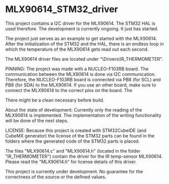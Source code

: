 # MLX90614_STM32_driver
This project contains a I2C driver for the MLX90614. The STM32 HAL is used therefore. The development is currently ongoing. It just has started.

The project just serves as an example to get started with the MLX90614. After the initialization of the STM32 and the HAL, there is an endless loop in which the temperature of the MLX90614 gets read out each second.

The MLX90614 driver files are located under “\Drivers\IR_THERMOMETER”.

PINNING:
The project was made with a NUCLEO-F103RB board. The communication between the MLX90614 is done via I2C communication. Therefore, the NUCLEO-F103RB board is connected via PB8 (for SCL) and PB9 (for SDA) to the MLX90614.
If you use an other board, make sure to connect the MLX90614 to the correct pins on the board. The 

There might be a clean necessary before build.

About the state of development:
Currently only the reading of the MLX90614 is implemented. The implementation of the writing functionality will be done of the next steps.



LICENSE:
Because this project is created with STM32CubeIDE (and CubeMX generator) the license of the STM32 parts can be found in the folders where the generated code of the STM32 parts is placed.

The files "MLX90614.c" and "MLX90614.h" (located in the folder "IR_THERMOMETER") contain the driver for the IR temp-sensor MLX90614. Please read the "MLX90614.h" for license details of this driver.

This project is currently under development. No guarantee for the correctness of the source or the defined values.
